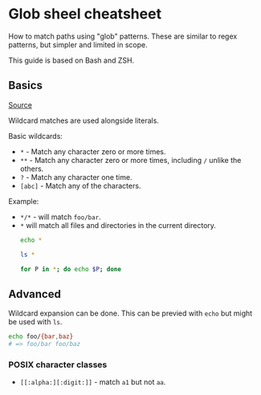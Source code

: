 # Glob sheel cheatsheet

How to match paths using "glob" patterns.  These are similar to regex patterns, but simpler and limited in scope.

This guide is based on Bash and ZSH.

## Basics

[Source](https://github.com/begin/globbing/blob/master/cheatsheet.md)

Wildcard matches are used alongside literals.

Basic wildcards:

- `*` - Match any character zero or more times.
- `**` - Match any character zero or more times, including `/` unlike the others.
- `?` - Match any character one time.
- `[abc]` - Match any of the characters.

Example:
- `*/*` - will match `foo/bar`.
- `*` will match all files and directories in the current directory.
	```sh
	echo *
	
	ls *
	
	for P in *; do echo $P; done
	``` 

## Advanced


Wildcard expansion can be done. This can be previed with `echo` but might be used with `ls`.

```sh
echo foo/{bar,baz}
# => foo/bar foo/baz
```

### POSIX character classes

- `[[:alpha:][:digit:]]` -  match `a1` but not `aa`.
<!--stackedit_data:
eyJoaXN0b3J5IjpbLTUyODg0NjUxMF19
-->